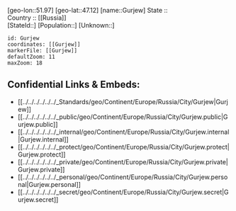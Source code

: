 ﻿---
location: [47.12,51.97] 
mapzoom: [7,12] 
mapmarker: city 
type: City
tags:
- geo/City


SpocWebEntityId: 30642
isDeleted: false
confidential: public

---
[geo-lon::51.97] 
[geo-lat::47.12] 
[name::Gurjew] 
State ::  
Country :: [[Russia]]  
[StateId::] 
[Population::] 
[Unknown::] 


```leaflet
id: Gurjew
coordinates: [[Gurjew]] 
markerFile: [[Gurjew]] 
defaultZoom: 11 
maxZoom: 18
```


## Confidential Links & Embeds: 
- [[../../../../../../_Standards/geo/Continent/Europe/Russia/City/Gurjew|Gurjew]] 
- [[../../../../../../_public/geo/Continent/Europe/Russia/City/Gurjew.public|Gurjew.public]] 
- [[../../../../../../_internal/geo/Continent/Europe/Russia/City/Gurjew.internal|Gurjew.internal]] 
- [[../../../../../../_protect/geo/Continent/Europe/Russia/City/Gurjew.protect|Gurjew.protect]] 
- [[../../../../../../_private/geo/Continent/Europe/Russia/City/Gurjew.private|Gurjew.private]] 
- [[../../../../../../_personal/geo/Continent/Europe/Russia/City/Gurjew.personal|Gurjew.personal]] 
- [[../../../../../../_secret/geo/Continent/Europe/Russia/City/Gurjew.secret|Gurjew.secret]] 
